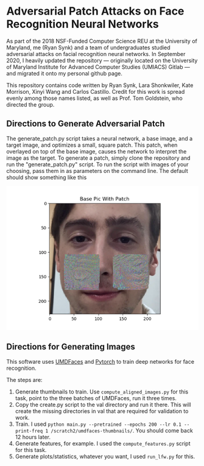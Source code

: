 # Adversarial Patch Attacks on Face Recognition Neural Networks

As part of the 2018 NSF-Funded Computer Science REU at the University of Maryland, me (Ryan Synk) and a team of undergraduates 
studied adversarial attacks on facial recognition neural networks. In September 2020, I heavily updated the repository &mdash; originally 
located on the University of Maryland Institute for Advanced Computer Studies (UMIACS) Gitlab &mdash; and migrated it onto my personal 
github page.

This repository contains code written by Ryan Synk, Lara Shonkwiler, Kate Morrison, Xinyi Wang and Carlos Castillo. Credit for this work is spread evenly among 
those names listed, as well as Prof. Tom Goldstein, who directed the group.

## Directions to Generate Adversarial Patch

The generate\_patch.py script takes a neural network, a base image, and a target image, and optimizes a small, square patch. 
This patch, when overlayed on top of the base image, causes the network to interpret the image as the target. 
To generate a patch, simply clone the repository and run the "generate\_patch.py" script. To run the script with images of your choosing,
pass them in as parameters on the command line. The default should show something like this

<p align="center">
    <img src="./images/Figure_1.png">
</p>

## Directions for Generating Images

This software uses [UMDFaces](https://www.umdfaces.io) and [Pytorch](https://www.pytorch.org) to train deep networks for face recognition.

The steps are:
1. Generate thumbnails to train. Use `compute_aligned_images.py` for this task, point to the three batches of UMDFaces, run it three times.
2. Copy the create.py script to the val directory and run it there. This will create the missing directories in val that are required for validation to work.
3. Train. I used `python main.py --pretrained --epochs 200 --lr 0.1 --print-freq 1 /scratch2/umdfaces-thumbnails/`. You should come back 12 hours later.
4. Generate features, for example. I used the `compute_features.py` script for this task.
5. Generate plots/statistics, whatever you want, I used `run_lfw.py` for this.

